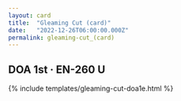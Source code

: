 ```yaml
---
layout: card
title:  "Gleaming Cut (card)"
date:   "2022-12-26T06:00:00.000Z"
permalink: gleaming-cut_(card)
---
```


## DOA 1st &middot; EN-260 U

{% include templates/gleaming-cut-doa1e.html %}
